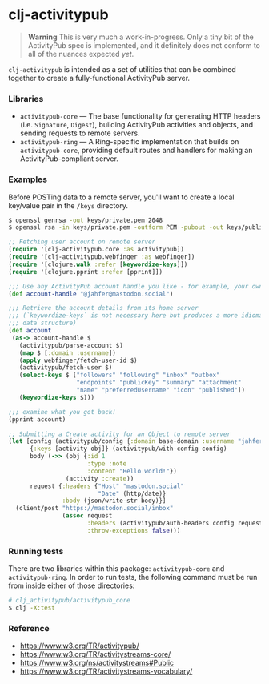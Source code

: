 # clj-activitypub

> **Warning**
> This is very much a work-in-progress. Only a tiny bit of the ActivityPub spec is implemented, and it definitely does not conform to all of the nuances expected _yet_.

`clj-activitypub` is intended as a set of utilities that can be combined together to create a fully-functional ActivityPub server.

### Libraries
- `activitypub-core` — The base functionality for generating HTTP headers (i.e. `Signature`, `Digest`), building ActivityPub activities and objects, and sending requests to remote servers.
- `activitypub-ring` — A Ring-specific implementation that builds on `activitypub-core`, providing default routes and handlers for making an ActivityPub-compliant server.

### Examples

Before POSTing data to a remote server, you'll want to create a local key/value pair in the `/keys` directory.

```bash
$ openssl genrsa -out keys/private.pem 2048
$ openssl rsa -in keys/private.pem -outform PEM -pubout -out keys/public.pem
```

```clj
;; Fetching user account on remote server
(require '[clj-activitypub.core :as activitypub])
(require '[clj-activitypub.webfinger :as webfinger])
(require '[clojure.walk :refer [keywordize-keys]])
(require '[clojure.pprint :refer [pprint]])

;;; Use any ActivityPub account handle you like - for example, your own
(def account-handle "@jahfer@mastodon.social")

;;; Retrieve the account details from its home server
;;; (`keywordize-keys` is not necessary here but produces a more idiomatic clojure
;;; data structure)
(def account 
 (as-> account-handle $
   (activitypub/parse-account $)
   (map $ [:domain :username])
   (apply webfinger/fetch-user-id $)
   (activitypub/fetch-user $)
   (select-keys $ ["followers" "following" "inbox" "outbox"
                   "endpoints" "publicKey" "summary" "attachment"
                   "name" "preferredUsername" "icon" "published"])
   (keywordize-keys $)))

;;; examine what you got back!
(pprint account)
```

```clj
;; Submitting a Create activity for an Object to remote server
(let [config (activitypub/config {:domain base-domain :username "jahfer"})
      {:keys [activity obj]} (activitypub/with-config config)
      body (->> (obj {:id 1
                      :type :note
                      :content "Hello world!"})
                (activity :create))
      request {:headers {"Host" "mastodon.social"
                         "Date" (http/date)}
               :body (json/write-str body)}]
  (client/post "https://mastodon.social/inbox"
               (assoc request
                      :headers (activitypub/auth-headers config request)
                      :throw-exceptions false)))
```

### Running tests

There are two libraries within this package: `activitypub-core` and `activitypub-ring`. In order to run tests, the following command must be run from inside either of those directories:

```bash
# clj_activitypub/activitypub_core
$ clj -X:test
```

### Reference
- https://www.w3.org/TR/activitypub/
- https://www.w3.org/TR/activitystreams-core/
- https://www.w3.org/ns/activitystreams#Public
- https://www.w3.org/TR/activitystreams-vocabulary/
